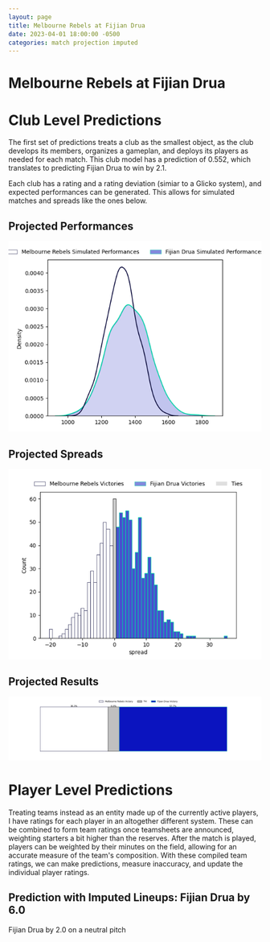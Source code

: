 ```yaml
---  
layout: page  
title: Melbourne Rebels at Fijian Drua  
date: 2023-04-01 18:00:00 -0500  
categories: match projection imputed  
---
```

# Melbourne Rebels at Fijian Drua

# Club Level Predictions


The first set of predictions treats a club as the smallest object, as the club develops its members, organizes a gameplan, and deploys its players as needed for each match. This club model has a prediction of 0.552, which translates to predicting Fijian Drua to win by 2.1.

Each club has a rating and a rating deviation (simiar to a Glicko system), and expected performances can be generated. This allows for simulated matches and spreads like the ones below.
## Projected Performances


![Projected Performances](plots/performances_2023-04-01-FijianDrua-MelbourneRebels.png)
## Projected Spreads


![Projected Spreads](plots/spreads_2023-04-01-FijianDrua-MelbourneRebels.png)
## Projected Results


![Projected Results](plots/resultbar_2023-04-01-FijianDrua-MelbourneRebels.png)
# Player Level Predictions


Treating teams instead as an entity made up of the currently active players, I have ratings for each player in an altogether different system. These can be combined to form team ratings once teamsheets are announced, weighting starters a bit higher than the reserves. After the match is played, players can be weighted by their minutes on the field, allowing for an accurate measure of the team's composition. With these compiled team ratings, we can make predictions, measure inaccuracy, and update the individual player ratings.
## Prediction with Imputed Lineups: Fijian Drua by 6.0


Fijian Drua by 2.0 on a neutral pitch

